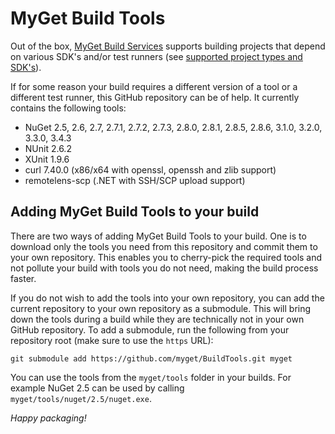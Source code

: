 # MyGet Build Tools

Out of the box,  [MyGet Build Services](http://www.myget.org) supports building projects that depend on various SDK's and/or test runners (see [supported project types and SDK's](http://docs.myget.org/docs/reference/build-services)).

If for some reason your build requires a different version of a tool or a different test runner, this GitHub repository can be of help. It currently contains the following tools:

* NuGet 2.5, 2.6, 2.7, 2.7.1, 2.7.2, 2.7.3, 2.8.0, 2.8.1, 2.8.5, 2.8.6, 3.1.0, 3.2.0, 3.3.0, 3.4.3
* NUnit 2.6.2
* XUnit 1.9.6
* curl 7.40.0 (x86/x64 with openssl, openssh and zlib support)
* remotelens-scp (.NET with SSH/SCP upload support)

## Adding MyGet Build Tools to your build

There are two ways of adding MyGet Build Tools to your build. One is to download only the tools you need from this repository and commit them to your own repository. This enables you to cherry-pick the required tools and not pollute your build with tools you do not need, making the build process faster.

If you do not wish to add the tools into your own repository, you can add the current repository to your own repository as a submodule. This will bring down the tools during a build while they are technically not in your own GitHub repository. To add a submodule, run the following from your repository root (make sure to use the ```https``` URL):

	git submodule add https://github.com/myget/BuildTools.git myget

You can use the tools from the ```myget/tools``` folder in your builds. For example NuGet 2.5 can be used by calling ```myget/tools/nuget/2.5/nuget.exe```.

_Happy packaging!_